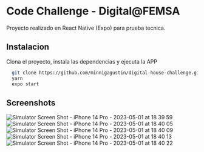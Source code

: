 # Code Challenge - Digital@FEMSA

Proyecto realizado en React Native (Expo) para prueba tecnica.

## Instalacion

Clona el proyecto, instala las dependencias y ejecuta la APP

```bash
  git clone https://github.com/minnigagustin/digital-house-challenge.git
  yarn
  expo start
```
## Screenshots

![Simulator Screen Shot - iPhone 14 Pro - 2023-05-01 at 18 39 59](https://user-images.githubusercontent.com/92495406/235536548-ac77bfd6-6d44-40e3-927b-0dab8ceeca87.png)
![Simulator Screen Shot - iPhone 14 Pro - 2023-05-01 at 18 40 05](https://user-images.githubusercontent.com/92495406/235536563-96c9ee5d-be80-4350-b16d-8c5d96f86b28.png)
![Simulator Screen Shot - iPhone 14 Pro - 2023-05-01 at 18 40 09](https://user-images.githubusercontent.com/92495406/235536573-a9f8b49f-5784-4844-b6fe-06a4f5635de2.png)
![Simulator Screen Shot - iPhone 14 Pro - 2023-05-01 at 18 40 13](https://user-images.githubusercontent.com/92495406/235536578-7495ec18-2012-457a-9974-7ff1c00ad02d.png)
![Simulator Screen Shot - iPhone 14 Pro - 2023-05-01 at 18 40 22](https://user-images.githubusercontent.com/92495406/235536582-a00cf9dd-136f-4d5f-9064-1fd207227a80.png)
